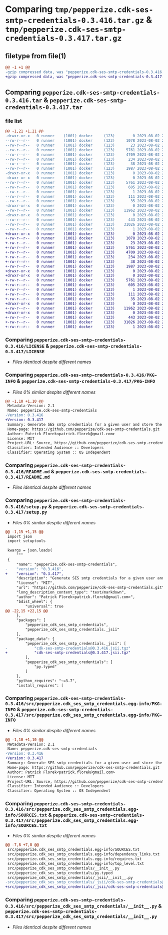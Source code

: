 # Comparing `tmp/pepperize.cdk-ses-smtp-credentials-0.3.416.tar.gz` & `tmp/pepperize.cdk-ses-smtp-credentials-0.3.417.tar.gz`

## filetype from file(1)

```diff
@@ -1 +1 @@
-gzip compressed data, was "pepperize.cdk-ses-smtp-credentials-0.3.416.tar", last modified: Wed Aug  2 22:27:11 2023, max compression
+gzip compressed data, was "pepperize.cdk-ses-smtp-credentials-0.3.417.tar", last modified: Wed Aug  2 22:33:08 2023, max compression
```

## Comparing `pepperize.cdk-ses-smtp-credentials-0.3.416.tar` & `pepperize.cdk-ses-smtp-credentials-0.3.417.tar`

### file list

```diff
@@ -1,21 +1,21 @@
-drwxr-xr-x   0 runner    (1001) docker     (123)        0 2023-08-02 22:27:11.320449 pepperize.cdk-ses-smtp-credentials-0.3.416/
--rw-r--r--   0 runner    (1001) docker     (123)     1078 2023-08-02 22:26:58.000000 pepperize.cdk-ses-smtp-credentials-0.3.416/LICENSE
--rw-r--r--   0 runner    (1001) docker     (123)       23 2023-08-02 22:26:58.000000 pepperize.cdk-ses-smtp-credentials-0.3.416/MANIFEST.in
--rw-r--r--   0 runner    (1001) docker     (123)     5761 2023-08-02 22:27:11.320449 pepperize.cdk-ses-smtp-credentials-0.3.416/PKG-INFO
--rw-r--r--   0 runner    (1001) docker     (123)     4709 2023-08-02 22:26:58.000000 pepperize.cdk-ses-smtp-credentials-0.3.416/README.md
--rw-r--r--   0 runner    (1001) docker     (123)      234 2023-08-02 22:26:58.000000 pepperize.cdk-ses-smtp-credentials-0.3.416/pyproject.toml
--rw-r--r--   0 runner    (1001) docker     (123)       38 2023-08-02 22:27:11.320449 pepperize.cdk-ses-smtp-credentials-0.3.416/setup.cfg
--rw-r--r--   0 runner    (1001) docker     (123)     1987 2023-08-02 22:26:58.000000 pepperize.cdk-ses-smtp-credentials-0.3.416/setup.py
-drwxr-xr-x   0 runner    (1001) docker     (123)        0 2023-08-02 22:27:11.316448 pepperize.cdk-ses-smtp-credentials-0.3.416/src/
-drwxr-xr-x   0 runner    (1001) docker     (123)        0 2023-08-02 22:27:11.316448 pepperize.cdk-ses-smtp-credentials-0.3.416/src/pepperize.cdk_ses_smtp_credentials.egg-info/
--rw-r--r--   0 runner    (1001) docker     (123)     5761 2023-08-02 22:27:11.000000 pepperize.cdk-ses-smtp-credentials-0.3.416/src/pepperize.cdk_ses_smtp_credentials.egg-info/PKG-INFO
--rw-r--r--   0 runner    (1001) docker     (123)      605 2023-08-02 22:27:11.000000 pepperize.cdk-ses-smtp-credentials-0.3.416/src/pepperize.cdk_ses_smtp_credentials.egg-info/SOURCES.txt
--rw-r--r--   0 runner    (1001) docker     (123)        1 2023-08-02 22:27:11.000000 pepperize.cdk-ses-smtp-credentials-0.3.416/src/pepperize.cdk_ses_smtp_credentials.egg-info/dependency_links.txt
--rw-r--r--   0 runner    (1001) docker     (123)      111 2023-08-02 22:27:11.000000 pepperize.cdk-ses-smtp-credentials-0.3.416/src/pepperize.cdk_ses_smtp_credentials.egg-info/requires.txt
--rw-r--r--   0 runner    (1001) docker     (123)       35 2023-08-02 22:27:11.000000 pepperize.cdk-ses-smtp-credentials-0.3.416/src/pepperize.cdk_ses_smtp_credentials.egg-info/top_level.txt
-drwxr-xr-x   0 runner    (1001) docker     (123)        0 2023-08-02 22:27:11.320449 pepperize.cdk-ses-smtp-credentials-0.3.416/src/pepperize_cdk_ses_smtp_credentials/
--rw-r--r--   0 runner    (1001) docker     (123)    11962 2023-08-02 22:26:58.000000 pepperize.cdk-ses-smtp-credentials-0.3.416/src/pepperize_cdk_ses_smtp_credentials/__init__.py
-drwxr-xr-x   0 runner    (1001) docker     (123)        0 2023-08-02 22:27:11.320449 pepperize.cdk-ses-smtp-credentials-0.3.416/src/pepperize_cdk_ses_smtp_credentials/_jsii/
--rw-r--r--   0 runner    (1001) docker     (123)      443 2023-08-02 22:26:58.000000 pepperize.cdk-ses-smtp-credentials-0.3.416/src/pepperize_cdk_ses_smtp_credentials/_jsii/__init__.py
--rw-r--r--   0 runner    (1001) docker     (123)    31026 2023-08-02 22:26:58.000000 pepperize.cdk-ses-smtp-credentials-0.3.416/src/pepperize_cdk_ses_smtp_credentials/_jsii/cdk-ses-smtp-credentials@0.3.416.jsii.tgz
--rw-r--r--   0 runner    (1001) docker     (123)        1 2023-08-02 22:26:58.000000 pepperize.cdk-ses-smtp-credentials-0.3.416/src/pepperize_cdk_ses_smtp_credentials/py.typed
+drwxr-xr-x   0 runner    (1001) docker     (123)        0 2023-08-02 22:33:08.163632 pepperize.cdk-ses-smtp-credentials-0.3.417/
+-rw-r--r--   0 runner    (1001) docker     (123)     1078 2023-08-02 22:32:56.000000 pepperize.cdk-ses-smtp-credentials-0.3.417/LICENSE
+-rw-r--r--   0 runner    (1001) docker     (123)       23 2023-08-02 22:32:56.000000 pepperize.cdk-ses-smtp-credentials-0.3.417/MANIFEST.in
+-rw-r--r--   0 runner    (1001) docker     (123)     5761 2023-08-02 22:33:08.163632 pepperize.cdk-ses-smtp-credentials-0.3.417/PKG-INFO
+-rw-r--r--   0 runner    (1001) docker     (123)     4709 2023-08-02 22:32:56.000000 pepperize.cdk-ses-smtp-credentials-0.3.417/README.md
+-rw-r--r--   0 runner    (1001) docker     (123)      234 2023-08-02 22:32:56.000000 pepperize.cdk-ses-smtp-credentials-0.3.417/pyproject.toml
+-rw-r--r--   0 runner    (1001) docker     (123)       38 2023-08-02 22:33:08.163632 pepperize.cdk-ses-smtp-credentials-0.3.417/setup.cfg
+-rw-r--r--   0 runner    (1001) docker     (123)     1987 2023-08-02 22:32:56.000000 pepperize.cdk-ses-smtp-credentials-0.3.417/setup.py
+drwxr-xr-x   0 runner    (1001) docker     (123)        0 2023-08-02 22:33:08.163632 pepperize.cdk-ses-smtp-credentials-0.3.417/src/
+drwxr-xr-x   0 runner    (1001) docker     (123)        0 2023-08-02 22:33:08.163632 pepperize.cdk-ses-smtp-credentials-0.3.417/src/pepperize.cdk_ses_smtp_credentials.egg-info/
+-rw-r--r--   0 runner    (1001) docker     (123)     5761 2023-08-02 22:33:08.000000 pepperize.cdk-ses-smtp-credentials-0.3.417/src/pepperize.cdk_ses_smtp_credentials.egg-info/PKG-INFO
+-rw-r--r--   0 runner    (1001) docker     (123)      605 2023-08-02 22:33:08.000000 pepperize.cdk-ses-smtp-credentials-0.3.417/src/pepperize.cdk_ses_smtp_credentials.egg-info/SOURCES.txt
+-rw-r--r--   0 runner    (1001) docker     (123)        1 2023-08-02 22:33:08.000000 pepperize.cdk-ses-smtp-credentials-0.3.417/src/pepperize.cdk_ses_smtp_credentials.egg-info/dependency_links.txt
+-rw-r--r--   0 runner    (1001) docker     (123)      111 2023-08-02 22:33:08.000000 pepperize.cdk-ses-smtp-credentials-0.3.417/src/pepperize.cdk_ses_smtp_credentials.egg-info/requires.txt
+-rw-r--r--   0 runner    (1001) docker     (123)       35 2023-08-02 22:33:08.000000 pepperize.cdk-ses-smtp-credentials-0.3.417/src/pepperize.cdk_ses_smtp_credentials.egg-info/top_level.txt
+drwxr-xr-x   0 runner    (1001) docker     (123)        0 2023-08-02 22:33:08.163632 pepperize.cdk-ses-smtp-credentials-0.3.417/src/pepperize_cdk_ses_smtp_credentials/
+-rw-r--r--   0 runner    (1001) docker     (123)    11962 2023-08-02 22:32:56.000000 pepperize.cdk-ses-smtp-credentials-0.3.417/src/pepperize_cdk_ses_smtp_credentials/__init__.py
+drwxr-xr-x   0 runner    (1001) docker     (123)        0 2023-08-02 22:33:08.163632 pepperize.cdk-ses-smtp-credentials-0.3.417/src/pepperize_cdk_ses_smtp_credentials/_jsii/
+-rw-r--r--   0 runner    (1001) docker     (123)      443 2023-08-02 22:32:56.000000 pepperize.cdk-ses-smtp-credentials-0.3.417/src/pepperize_cdk_ses_smtp_credentials/_jsii/__init__.py
+-rw-r--r--   0 runner    (1001) docker     (123)    31026 2023-08-02 22:32:56.000000 pepperize.cdk-ses-smtp-credentials-0.3.417/src/pepperize_cdk_ses_smtp_credentials/_jsii/cdk-ses-smtp-credentials@0.3.417.jsii.tgz
+-rw-r--r--   0 runner    (1001) docker     (123)        1 2023-08-02 22:32:56.000000 pepperize.cdk-ses-smtp-credentials-0.3.417/src/pepperize_cdk_ses_smtp_credentials/py.typed
```

### Comparing `pepperize.cdk-ses-smtp-credentials-0.3.416/LICENSE` & `pepperize.cdk-ses-smtp-credentials-0.3.417/LICENSE`

 * *Files identical despite different names*

### Comparing `pepperize.cdk-ses-smtp-credentials-0.3.416/PKG-INFO` & `pepperize.cdk-ses-smtp-credentials-0.3.417/PKG-INFO`

 * *Files 0% similar despite different names*

```diff
@@ -1,10 +1,10 @@
 Metadata-Version: 2.1
 Name: pepperize.cdk-ses-smtp-credentials
-Version: 0.3.416
+Version: 0.3.417
 Summary: Generate SES smtp credentials for a given user and store the credentials in a SecretsManager Secret.
 Home-page: https://github.com/pepperize/cdk-ses-smtp-credentials.git
 Author: Patrick Florek<patrick.florek@gmail.com>
 License: MIT
 Project-URL: Source, https://github.com/pepperize/cdk-ses-smtp-credentials.git
 Classifier: Intended Audience :: Developers
 Classifier: Operating System :: OS Independent
```

### Comparing `pepperize.cdk-ses-smtp-credentials-0.3.416/README.md` & `pepperize.cdk-ses-smtp-credentials-0.3.417/README.md`

 * *Files identical despite different names*

### Comparing `pepperize.cdk-ses-smtp-credentials-0.3.416/setup.py` & `pepperize.cdk-ses-smtp-credentials-0.3.417/setup.py`

 * *Files 0% similar despite different names*

```diff
@@ -1,15 +1,15 @@
 import json
 import setuptools
 
 kwargs = json.loads(
     """
 {
     "name": "pepperize.cdk-ses-smtp-credentials",
-    "version": "0.3.416",
+    "version": "0.3.417",
     "description": "Generate SES smtp credentials for a given user and store the credentials in a SecretsManager Secret.",
     "license": "MIT",
     "url": "https://github.com/pepperize/cdk-ses-smtp-credentials.git",
     "long_description_content_type": "text/markdown",
     "author": "Patrick Florek<patrick.florek@gmail.com>",
     "bdist_wheel": {
         "universal": true
@@ -22,15 +22,15 @@
     },
     "packages": [
         "pepperize_cdk_ses_smtp_credentials",
         "pepperize_cdk_ses_smtp_credentials._jsii"
     ],
     "package_data": {
         "pepperize_cdk_ses_smtp_credentials._jsii": [
-            "cdk-ses-smtp-credentials@0.3.416.jsii.tgz"
+            "cdk-ses-smtp-credentials@0.3.417.jsii.tgz"
         ],
         "pepperize_cdk_ses_smtp_credentials": [
             "py.typed"
         ]
     },
     "python_requires": "~=3.7",
     "install_requires": [
```

### Comparing `pepperize.cdk-ses-smtp-credentials-0.3.416/src/pepperize.cdk_ses_smtp_credentials.egg-info/PKG-INFO` & `pepperize.cdk-ses-smtp-credentials-0.3.417/src/pepperize.cdk_ses_smtp_credentials.egg-info/PKG-INFO`

 * *Files 0% similar despite different names*

```diff
@@ -1,10 +1,10 @@
 Metadata-Version: 2.1
 Name: pepperize.cdk-ses-smtp-credentials
-Version: 0.3.416
+Version: 0.3.417
 Summary: Generate SES smtp credentials for a given user and store the credentials in a SecretsManager Secret.
 Home-page: https://github.com/pepperize/cdk-ses-smtp-credentials.git
 Author: Patrick Florek<patrick.florek@gmail.com>
 License: MIT
 Project-URL: Source, https://github.com/pepperize/cdk-ses-smtp-credentials.git
 Classifier: Intended Audience :: Developers
 Classifier: Operating System :: OS Independent
```

### Comparing `pepperize.cdk-ses-smtp-credentials-0.3.416/src/pepperize.cdk_ses_smtp_credentials.egg-info/SOURCES.txt` & `pepperize.cdk-ses-smtp-credentials-0.3.417/src/pepperize.cdk_ses_smtp_credentials.egg-info/SOURCES.txt`

 * *Files 0% similar despite different names*

```diff
@@ -7,8 +7,8 @@
 src/pepperize.cdk_ses_smtp_credentials.egg-info/SOURCES.txt
 src/pepperize.cdk_ses_smtp_credentials.egg-info/dependency_links.txt
 src/pepperize.cdk_ses_smtp_credentials.egg-info/requires.txt
 src/pepperize.cdk_ses_smtp_credentials.egg-info/top_level.txt
 src/pepperize_cdk_ses_smtp_credentials/__init__.py
 src/pepperize_cdk_ses_smtp_credentials/py.typed
 src/pepperize_cdk_ses_smtp_credentials/_jsii/__init__.py
-src/pepperize_cdk_ses_smtp_credentials/_jsii/cdk-ses-smtp-credentials@0.3.416.jsii.tgz
+src/pepperize_cdk_ses_smtp_credentials/_jsii/cdk-ses-smtp-credentials@0.3.417.jsii.tgz
```

### Comparing `pepperize.cdk-ses-smtp-credentials-0.3.416/src/pepperize_cdk_ses_smtp_credentials/__init__.py` & `pepperize.cdk-ses-smtp-credentials-0.3.417/src/pepperize_cdk_ses_smtp_credentials/__init__.py`

 * *Files identical despite different names*

